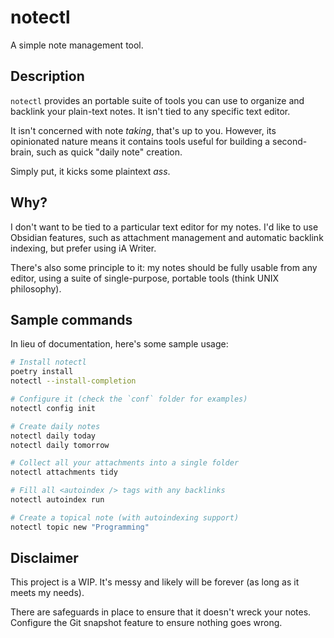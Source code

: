 # notectl

A simple note management tool. 

## Description

`notectl` provides an portable suite of tools you can use to organize and backlink your plain-text notes. It isn't tied to any specific text editor.

It isn't concerned with note *taking*, that's up to you. However, its opinionated nature means it contains tools useful for building a second-brain, such as quick "daily note" creation. 

Simply put, it kicks some plaintext *ass*. 

## Why?
I don't want to be tied to a particular text editor for my notes. I'd like to use Obsidian features, such as attachment management and automatic backlink indexing, but prefer using iA Writer.

There's also some principle to it: my notes should be fully usable from any editor, using a suite of single-purpose, portable tools (think UNIX philosophy).

## Sample commands
In lieu of documentation, here's some sample usage:

```bash
# Install notectl
poetry install
notectl --install-completion

# Configure it (check the `conf` folder for examples)
notectl config init

# Create daily notes
notectl daily today
notectl daily tomorrow

# Collect all your attachments into a single folder
notectl attachments tidy

# Fill all <autoindex /> tags with any backlinks
notectl autoindex run

# Create a topical note (with autoindexing support)
notectl topic new "Programming"
```

## Disclaimer
This project is a WIP. It's messy and likely will be forever (as long as it meets my needs). 

There are safeguards in place to ensure that it doesn't wreck your notes. Configure the Git snapshot feature to ensure nothing goes wrong.